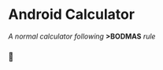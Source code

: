 # Android Calculator

*A normal calculator following*
**>BODMAS**
*rule*

### :slightly_smiling_face: